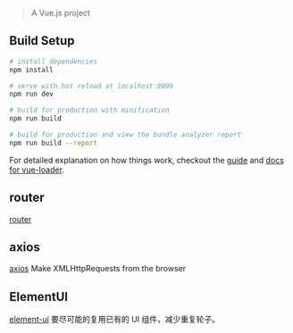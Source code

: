 > A Vue.js project

## Build Setup

``` bash
# install dependencies
npm install

# serve with hot reload at localhost:8080
npm run dev

# build for production with minification
npm run build

# build for production and view the bundle analyzer report
npm run build --report

```

For detailed explanation on how things work, checkout the [guide](http://vuejs-templates.github.io/webpack/) and [docs for vue-loader](http://vuejs.github.io/vue-loader).

## router
[router](http://router.vuejs.org/zh-cn/essentials/getting-started.html)

## axios
[axios](https://github.com/mzabriskie/axios)
Make XMLHttpRequests from the browser

## ElementUI
[element-ui](http://element.eleme.io/#/zh-CN/component/quickstart)
要尽可能的复用已有的 UI 组件，减少重复轮子。


